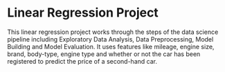 # Linear Regression Project
This linear regression project works through the steps of the data science pipeline including Exploratory Data Analysis, Data Preprocessing, Model Building and Model Evaluation. It uses features like mileage, engine size, brand, body-type, engine type and whether or not the car has been registered to predict the price of a second-hand car.
